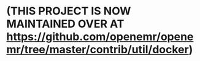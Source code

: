 # (THIS PROJECT IS NOW MAINTAINED OVER AT https://github.com/openemr/openemr/tree/master/contrib/util/docker)
